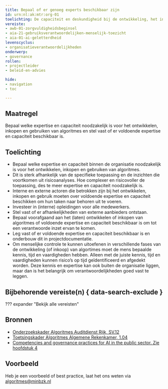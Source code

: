 ```yaml
---
title: Bepaal of er genoeg experts beschikbaar zijn
id: urn:nl:ak:mtr:org-01
toelichting: De capaciteit en deskundigheid bij de ontwikkeling, het inkopen en gebruiken van algoritmes moet toereikend zijn om tot een verantwoorde toepassing te komen.
vereiste: 
- awb-01-zorgvuldigheidsbeginsel
- aia-21-gebruiksverantwoordelijken-menselijk-toezicht
- aia-01-ai-geletterdheid
levenscyclus: 
- organisatieverantwoordelijkheden
onderwerp: 
- governance
rollen:
- projectleider
- beleid-en-advies

hide:
- navigation
- toc

---
```


<!-- tags -->

## Maatregel
<!-- Vul hier een omschrijving in van wat deze maatregel inhoudt. -->
Bepaal welke expertise en capaciteit noodzakelijk is voor het ontwikkelen, inkopen en gebruiken van algoritmes en stel vast of er voldoende expertise en capaciteit beschikbaar is.
  
## Toelichting
<!-- Geef hier een toelichting van deze maatregel -->
- Bepaal welke expertise en capaciteit binnen de organisatie noodzakelijk is voor het ontwikkelen, inkopen en gebruiken van algoritmes.
- Dit is sterk afhankelijk van de specifieke toepassing en de inzichten die voortkomen uit risicoanalyses. Hoe complexer en risicovoller de toepassing, des te meer expertise en capaciteit noodzakelijk is. 
- Interne en externe actoren die betrokken zijn bij het ontwikkelen, inkopen en gebruik moeten over voldoende expertise en capaciteit beschikken om hun taken naar behoren uit te voeren.
- Investeer in (interne) opleidingen voor alle medewerkers. 
- Stel vast of er afhankelijkheden van externe aanbieders ontstaan.  
- Bepaal voorafgaand aan het (laten) ontwikkelen of inkopen van algoritmes of voldoende expertise en capaciteit beschikbaar is om tot een verantwoorde inzet ervan te komen.
- Leg vast of er voldoende expertise en capaciteit beschikbaar is en onderbouw dit in projectdocumentatie.
- Om menselijke controle te kunnen uitoefenen in verschillende fases van de ontwikkeling (of inkoop) van algortimes moet de mens bepaalde kennis, tijd en vaardigheden hebben. Alleen met de juiste kennis, tijd en vaardigheden kunnen risico’s op tijd geïdentificeerd en afgedekt worden. Deze kennis en expertise kan ook buiten de organisatie liggen, maar dan is het belangrijk om verantwoordelijkheden goed vast te leggen.     

## Bijbehorende vereiste(n) { data-search-exclude }
<!-- Hier volgt een lijst met vereisten op basis van de in de metadata ingevulde vereiste -->
<!-- Let op! onderstaande regel met 'list_vereisten_on_maatregelen_page' niet weghalen! Deze maakt automatisch een lijst van bijbehorende verseisten op basis van de metadata  -->
??? expander "Bekijk alle vereisten"
    <!-- list_vereisten_on_maatregelen_page -->

## Bronnen 
<!-- Vul hier de relevante bronnen in voor deze maatregel -->

- [Onderzoekskader Algoritmes Auditdienst Rijk, SV.12](https://www.rijksoverheid.nl/documenten/rapporten/2023/07/11/onderzoekskader-algoritmes-adr-2023)
- [Toetsingskader Algoritmes Algemene Rekenkamer, 1.04](https://www.rekenkamer.nl/onderwerpen/algoritmes/documenten/publicaties/2024/05/15/het-toetsingskader-aan-de-slag)
- [Competencies and governance practices for AI in the public sector. Zie hoofdstuk 4](https://op.europa.eu/en/publication-detail/-/publication/949913fa-aae4-11ef-acb1-01aa75ed71a1/language-en)

## Voorbeeld
<!-- Voeg hier een voorbeeld toe, door er bijvoorbeeld naar te verwijzen -->

Heb je een voorbeeld of best practice, laat het ons weten via [algoritmes@minbzk.nl](mailto:algoritmes@minbzk.nl)
